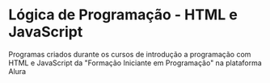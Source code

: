 ﻿# Lógica de Programação - HTML e JavaScript
 
 Programas criados durante os cursos de introdução a programação com HTML e JavaScript da "Formação Iniciante em Programação" na plataforma Alura
